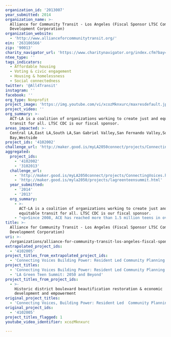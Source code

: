 ```yaml
---
organization_id: '2013007'
year_submitted: 2014
organization_name: >-
  Alliance for Community Transit - Los Angeles (Fiscal Sponsor LTSC Community
  Development Corporation)
organization_website:
  - 'http://www.allianceforcommunitytransit.org/'
ein: '263106566'
zip: '90013'
charity_navigator_url: 'https://www.charitynavigator.org/index.cfm?bay=search.profile&ein=263106566'
ntee_type: ''
tags_indicators:
  - Affordable housing
  - Voting & civic engagement
  - Housing & homelessness
  - Social connectedness
twitter: '@All4Transit'
instagram: ''
facebook: ''
org_type: Nonprofit
project_image: 'https://img.youtube.com/vi/xcozMknxurc/maxresdefault.jpg'
project_video: ''
org_summary: >-
  ACT-LA is a coalition of organizations working to create just and equitable
  transit for all. LTSC CDC is our fiscal sponsor.
areas_impacted: >-
  Central LA,East LA,South LA,San Gabriel Valley,San Fernando Valley,South
  Bay,Westside
project_ids: '4102002'
challenge_url: 'http://maker.good.is/myLA2050connect/projects/ConnectingVoices.html'
aggregated:
  project_ids:
    - '4102002'
    - '3102013'
  challenge_url:
    - 'http://maker.good.is/myLA2050connect/projects/ConnectingVoices.html'
    - 'http://maker.good.is/myla2050/projects/lagreenteensummit.html'
  year_submitted:
    - '2014'
    - '2013'
  org_summary:
    - >-
      ACT-LA is a coalition of organizations working to create just and
      equitable transit for all. LTSC CDC is our fiscal sponsor.
    - "<p>Since 2008, ACE has reached more than 1.5 million teens in over 2,000 schools across the country. Over 35,000 students in environmental action teams, have completed over 1,500 climate-saving projects in their schools and communities. Nearly 2,000 young people have attended ACE Leadership Trainings and we have elevated the voice of 9 Youth Reps â€“ the most dedicated, passionate youth climate leaders nationwide.</p>\n \n \n \n \n \n <p>The video showing the impact of Santa Monica High Schoolâ€™s â€œTeam Marineâ€\x9D is one example of the kind of student action and leadership that ACE supports and inspires. ACE took our multimedia assembly there in 2010 and our Educators have been working with Team Marine ever since. They have a highly engaged faculty sponsor, they won ACEâ€™s â€œStar Warsâ€\x9D campaign a few years back, they took on our Biggest Loser Energy Challenge, and they used an ACE starter grant towards building an electric car:</p>\n \n \n \n \n \n <p>http://www.acespace.org/blog/2012/04/for-immediate-release-team-marine-wins-first-place/?utm_source=rss&utm_medium=rss&utm_campaign=for-immediate-release-team-marine-wins-first-place</p>\n \n \n \n \n \n <p>Also, in January 2012, Kavi Reddy, an ACE Youth Advisory Board member, was the keynote speaker at SMUD's (Sacramento Municipal Utility District's) Youth Energy Summit. In 2011, in April 2011, ACE youth went to the White House to speak with Secretary of Energy Stephen Chu, and U.S. Chief Technology Officer, Aneesh Chopra, about scaling energy-efficiency in U.S. public schools. ACE's programs provide both a foundation of knowledge in climate science, as well as the resources and support to turn that knowledge into action.</p>\n \n \n \n \n \n <p>In the school year 2011-12, we both reached our 1 millionth student and received the EPA Region 1 (New England) Merit Award for outstanding contributions to preserving and protecting the environment, alongside renowned advocates like Gary Hirshberg, President and CEO of Stonyfield Farms.</p>\n \n \n \n \n \n <p>In addition to this prestigious award, ACE was named Climate Change Communicator of the Year by George Mason Universityâ€™s Center for Climate Change Communication and received the 2011 Breathe California Clean Air Award for Public Awareness and Education.</p>"
title: >-
  Alliance for Community Transit - Los Angeles (Fiscal Sponsor LTSC Community
  Development Corporation)
uri: >-
  /organizations/alliance-for-community-transit-los-angeles-fiscal-sponsor-ltsc-community-development-corporation/
extrapolated_project_ids:
  - '4102005'
project_titles_from_extrapolated_project_ids:
  - 'Connecting Voices Building Power: Resident Led Community Planning'
project_titles:
  - 'Connecting Voices Building Power: Resident Led Community Planning'
  - 'LA Green Teen Summit: 2050 and Beyond'
project_titles_from_project_ids:
  - >-
    Historic district boulevard beautification restoration & economic
    development and empowerment
original_project_titles:
  - 'Connecting Voices, Building Power: Resident Led  Community Planning'
original_project_ids:
  - '4102005'
project_titles_flagged: 1
youtube_video_identifier: xcozMknxurc

---
```

